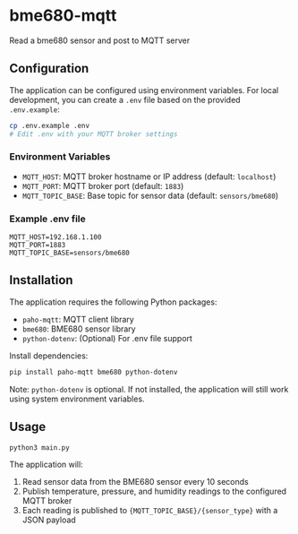 # bme680-mqtt
Read a bme680 sensor and post to MQTT server

## Configuration

The application can be configured using environment variables. For local development, you can create a `.env` file based on the provided `.env.example`:

```bash
cp .env.example .env
# Edit .env with your MQTT broker settings
```

### Environment Variables

- `MQTT_HOST`: MQTT broker hostname or IP address (default: `localhost`)
- `MQTT_PORT`: MQTT broker port (default: `1883`)
- `MQTT_TOPIC_BASE`: Base topic for sensor data (default: `sensors/bme680`)

### Example .env file

```
MQTT_HOST=192.168.1.100
MQTT_PORT=1883
MQTT_TOPIC_BASE=sensors/bme680
```

## Installation

The application requires the following Python packages:
- `paho-mqtt`: MQTT client library
- `bme680`: BME680 sensor library
- `python-dotenv`: (Optional) For .env file support

Install dependencies:
```bash
pip install paho-mqtt bme680 python-dotenv
```

Note: `python-dotenv` is optional. If not installed, the application will still work using system environment variables.

## Usage

```bash
python3 main.py
```

The application will:
1. Read sensor data from the BME680 sensor every 10 seconds
2. Publish temperature, pressure, and humidity readings to the configured MQTT broker
3. Each reading is published to `{MQTT_TOPIC_BASE}/{sensor_type}` with a JSON payload
